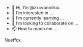 - 👋 Hi, I’m @zxcvbnmlkiu
- 👀 I’m interested in ...
- 🌱 I’m currently learning ...
- 💞️ I’m looking to collaborate on ...
- 📫 How to reach me ...

<!---roblox
zxcvbnmlkiu/zxcvbnmlkiu is a ✨ special ✨ repository because its `README.md` (this file) appears on your GitHub profile.
You can click the Preview link to take a look at your changes.
--->
Nueffox
